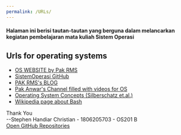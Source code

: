 ```yaml
---
permalink: /URLs/
---
```

#### Halaman ini berisi tautan-tautan yang berguna dalam melancarkan kegiatan pembelajaran mata kuliah Sistem Operasi
## Urls for operating systems
* [OS WEBSITE by Pak RMS](https://os.vlsm.org/)
* [SistemOperasi GitHub](https://github.com/UI-FASILKOM-OS/SistemOperasi)
* [PAK RMS's BLOG](https://rahmatm.samik-ibrahim.vlsm.org/)
* [Pak Anwar's Channel filled with videos for OS](https://www.youtube.com/channel/UCi3sVI10RtRaVWuq1SOVaSg)
* [Operating System Concepts (Silberschatz et.al.)](https://codex.cs.yale.edu/avi/os-book/)
* [Wikipedia page about Bash](https://en.wikipedia.org/wiki/Bash_(Unix_shell))

Thank You\
--Stephen Handiar Christian - 1806205703 - OS201 B\
[Open GitHub Repositories](https://github.com/stephenhandiar/os201/tree/master)